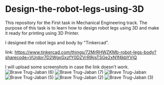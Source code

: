# Design-the-robot-legs-using-3D
This repository for the First task in Mechanical Engineering track. The purpose of this task is to learn how to design robot legs using 3D and make it ready for printing using 3D Printer.

I designed the robot legs and body by "Tinkercad".

link:
https://www.tinkercad.com/things/72MrRHWZKMb-robot-legs-body?sharecode=VUrdor7D2WgxGxzfY0DZVrR9jjsTSGe2xN1f4kbYVjQ

I will upload some screenshots in case the link doesn't work.
![Brave Trug-Jaban (6)](https://github.com/AlbishriAbdullah/Design-the-robot-legs-3D/assets/152159098/f553ab16-9206-43da-a8e3-4f3e95943c89)
![Brave Trug-Jaban (7)](https://github.com/AlbishriAbdullah/Design-the-robot-legs-3D/assets/152159098/afb0e116-84ac-49c0-aced-2bab30716b4f)
![Brave Trug-Jaban](https://github.com/AlbishriAbdullah/Design-the-robot-legs-3D/assets/152159098/51c8eacb-e4ca-4b93-8717-6022057f6c34)
![Brave Trug-Jaban (5)](https://github.com/AlbishriAbdullah/Design-the-robot-legs-3D/assets/152159098/8502e99a-458b-47da-b18b-f365b7770686)
![Brave Trug-Jaban (2)](https://github.com/AlbishriAbdullah/Design-the-robot-legs-3D/assets/152159098/2e789834-148b-43bf-b2ad-e0718230def3)
![Brave Trug-Jaban (3)](https://github.com/AlbishriAbdullah/Design-the-robot-legs-3D/assets/152159098/e8bf2e42-bd1f-4368-bb7c-4691553d10da)



